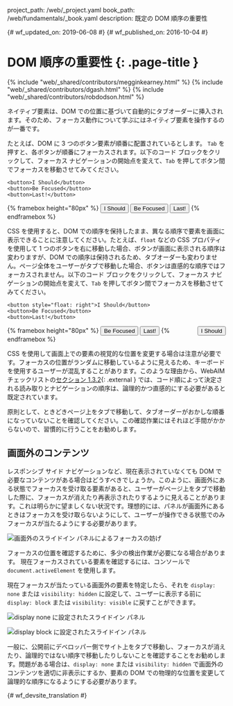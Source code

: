 project_path: /web/_project.yaml
book_path: /web/fundamentals/_book.yaml
description: 既定の DOM 順序の重要性


{# wf_updated_on: 2019-06-08 #}
{# wf_published_on: 2016-10-04 #}

# DOM 順序の重要性 {: .page-title }

{% include "web/_shared/contributors/megginkearney.html" %}
{% include "web/_shared/contributors/dgash.html" %}
{% include "web/_shared/contributors/robdodson.html" %}



ネイティブ要素は、DOM での位置に基づいて自動的にタブオーダーに挿入されます。そのため、フォーカス動作について学ぶにはネイティブ要素を操作するのが一番です。



たとえば、DOM に 3 つのボタン要素が順番に配置されているとします。
`Tab` を押すと、各ボタンが順番にフォーカスされます。以下のコード ブロックをクリックして、フォーカス ナビゲーションの開始点を変えて、`Tab` を押してボタン間でフォーカスを移動させてみてください。



    <button>I Should</button>
    <button>Be Focused</button>
    <button>Last!</button>

{% framebox height="80px" %}
<button>I Should</button>
<button>Be Focused</button>
<button>Last!</button>
{% endframebox %}

CSS を使用すると、DOM での順序を保持したまま、異なる順序で要素を画面に表示できることに注意してください。たとえば、`float` などの CSS プロパティを使用して 1 つのボタンを右に移動した場合、ボタンが画面に表示される順序は変わりますが、DOM での順序は保持されるため、タブオーダーも変わりません。ページ全体をユーザーがタブで移動した場合、ボタンは直感的な順序ではフォーカスされません。以下のコード ブロックをクリックして、フォーカス ナビゲーションの開始点を変えて、`Tab` を押してボタン間でフォーカスを移動させてみてください。



    <button style="float: right">I Should</button>
    <button>Be Focused</button>
    <button>Last!</button>

{% framebox height="80px" %}
<button style="float: right;">I Should</button>
<button>Be Focused</button>
<button>Last!</button>
{% endframebox %}

CSS を使用して画面上での要素の視覚的な位置を変更する場合は注意が必要です。フォーカスの位置がランダムに移動しているように見えるため、キーボードを使用するユーザーが混乱することがあります。このような理由から、WebAIM チェックリストの[セクション 1.3.2](https://webaim.org/standards/wcag/checklist#sc1.3.2){: .external } では、コード順によって決定される読み取りとナビゲーションの順序は、論理的かつ直感的にする必要があると既定されています。




原則として、ときどきページ上をタブで移動して、タブオーダーがおかしな順番になっていないことを確認してください。この確認作業にはそれほど手間がかからないので、習慣的に行うことをお勧めします。


##  画面外のコンテンツ
レスポンシブ サイド ナビゲーションなど、現在表示されていなくても DOM で必要なコンテンツがある場合はどうすべきでしょうか。このように、画面外にある状態でフォーカスを受け取る要素があると、ユーザーがページ上をタブで移動した際に、フォーカスが消えたり再表示されたりするように見えることがあります。これは明らかに望ましくない状況です。理想的には、パネルが画面外にあるときはフォーカスを受け取らないようにして、ユーザーが操作できる状態でのみフォーカスが当たるようにする必要があります。



![画面外のスライドイン パネルによるフォーカスの妨げ](imgs/slide-in-panel.png)

フォーカスの位置を確認するために、多少の検出作業が必要になる場合があります。
現在フォーカスされている要素を確認するには、コンソールで `document.activeElement` を使用します。


現在フォーカスが当たっている画面外の要素を特定したら、それを `display: none` または `visibility: hidden` に設定して、ユーザーに表示する前に `display:
block` または `visibility: visible` に戻すことができます。


![display none に設定されたスライドイン パネル](imgs/slide-in-panel2.png)

![display block に設定されたスライドイン パネル](imgs/slide-in-panel3.png)

一般に、公開前にデベロッパー側でサイト上をタブで移動し、フォーカスが消えたり、論理的ではない順序で移動したりしないことを確認することをお勧めします。問題がある場合は、`display: none` または `visibility: hidden` で画面外のコンテンツを適切に非表示にするか、要素の DOM での物理的な位置を変更して論理的な順序になるようにする必要があります。





{# wf_devsite_translation #}

